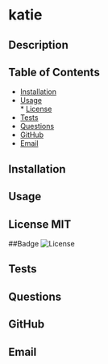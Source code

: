 # katie

  ## Description
  
  
  
  ## Table of Contents 
  * [Installation](#installation)
  * [Usage](#usage)
 <br> * [License](#license)
  * [Tests](#tests)
  * [Questions](#questions)
  * [GitHub](#github)
  * [Email](#email)
  
  
  ## Installation 
  
  
  ## Usage
  

  ## License MIT

  ##Badge
  ![License](https://img.shields.io/badge/License-MIT-lightblue.svg)
  
  ## Tests 
  
  
  ## Questions
  
  
  ## GitHub 
  
  
  ## Email
  
